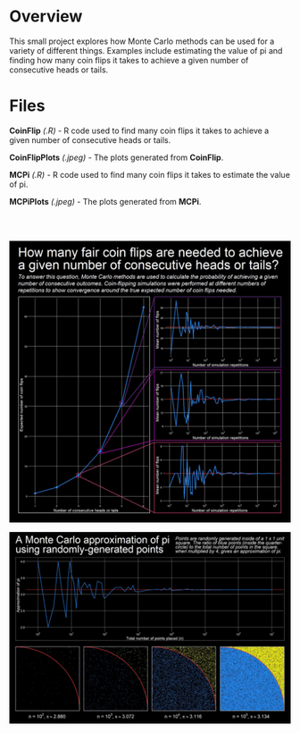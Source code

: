 # Overview

This small project explores how Monte Carlo methods can be used for a variety of different things. Examples include estimating the value of pi and finding how many coin flips it takes to achieve a given number of consecutive heads or tails.

# Files

**CoinFlip** *(.R)* - R code used to find many coin flips it takes to achieve a given number of consecutive heads or tails.

**CoinFlipPlots** *(.jpeg)* - The plots generated from **CoinFlip**.

**MCPi** *(.R)* - R code used to find many coin flips it takes to estimate the value of pi.

**MCPiPlots** *(.jpeg)* - The plots generated from **MCPi**.

<br/><br/>

![](https://github.com/TrevorHD/MCMethods/blob/master/CoinFlipPlots.jpeg)

![](https://github.com/TrevorHD/MCMethods/blob/master/MCPiPlots.jpeg)
